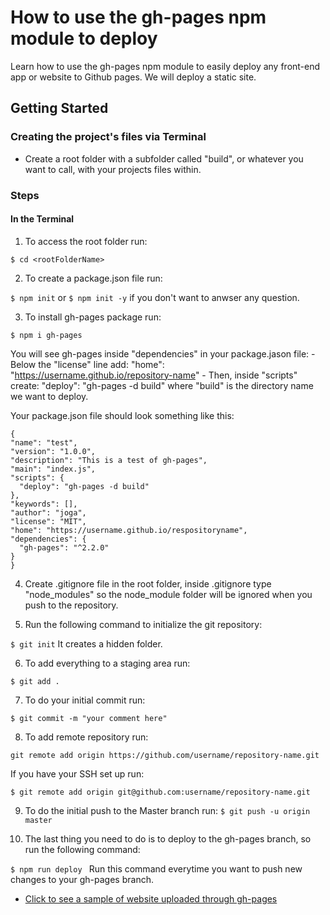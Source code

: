 # How to use the gh-pages npm module to deploy

Learn how to use the gh-pages npm module to easily deploy any front-end app or website to Github pages. We will deploy a static site.

## Getting Started

### Creating the project's files via Terminal

* Create a root folder with a subfolder called "build", or whatever you want to call, with your projects files within. 
    
### Steps

#### In the Terminal

1. To access the root folder run:

``` $ cd <rootFolderName> ```


2. To create a package.json file run:

``` $ npm init ```
or ``` $ npm init -y ``` if you don't want to anwser any question.

3. To install gh-pages package run:

``` $ npm i gh-pages ```

You will see gh-pages inside "dependencies" in your package.jason file:
    - Below the "license" line add: "home": "https://username.github.io/repository-name"
    - Then, inside "scripts" create: "deploy": "gh-pages -d build" where "build" is the directory name we want to deploy.

Your package.json file should look something like this:
  ```
  {
  "name": "test",
  "version": "1.0.0",
  "description": "This is a test of gh-pages",
  "main": "index.js",
  "scripts": {
    "deploy": "gh-pages -d build"
  },
  "keywords": [],
  "author": "joga",
  "license": "MIT",
  "home": "https://username.github.io/respositoryname",
  "dependencies": {
    "gh-pages": "^2.2.0"
  }
}
  
  ```

4. Create .gitignore file in the root folder, inside .gitignore type "node_modules" so the node_module folder will be ignored when you push to the repository.


5. Run the following command to initialize the git repository:

``` $ git init ``` It creates a hidden folder.

6. To add everything to a staging area run:

``` $ git add . ```

7. To do your initial commit run:

``` $ git commit -m "your comment here" ```

8. To add remote repository run:

``` git remote add origin https://github.com/username/repository-name.git ```

  If you have your SSH set up run: 

``` $ git remote add origin git@github.com:username/repository-name.git ```

9. To do the initial push to the Master branch run:
``` $ git push -u origin master  ```

10. The last thing you need to do is to deploy to the gh-pages branch, so run the following command:

``` $ npm run deploy  ``` Run this command everytime you want to push new changes to your gh-pages branch.

* [ Click to see a sample of website uploaded through gh-pages](https://jogavidia.github.io/gh-pages/)
